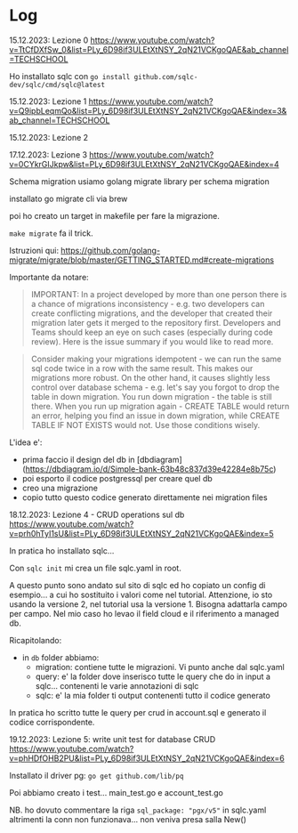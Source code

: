 # Log


15.12.2023: Lezione 0
https://www.youtube.com/watch?v=TtCfDXfSw_0&list=PLy_6D98if3ULEtXtNSY_2qN21VCKgoQAE&ab_channel=TECHSCHOOL

Ho installato sqlc con `go install github.com/sqlc-dev/sqlc/cmd/sqlc@latest`

15.12.2023: Lezione 1
https://www.youtube.com/watch?v=Q9ipbLeqmQo&list=PLy_6D98if3ULEtXtNSY_2qN21VCKgoQAE&index=3&ab_channel=TECHSCHOOL


15.12.2023: Lezione 2


17.12.2023: Lezione 3
https://www.youtube.com/watch?v=0CYkrGIJkpw&list=PLy_6D98if3ULEtXtNSY_2qN21VCKgoQAE&index=4

Schema migration 
usiamo golang migrate library per schema migration 

installato go migrate cli via brew

poi ho creato un target in makefile per fare la migrazione. 

`make migrate` fa il trick. 

Istruzioni qui: https://github.com/golang-migrate/migrate/blob/master/GETTING_STARTED.md#create-migrations

Importante da notare:
> IMPORTANT: In a project developed by more than one person there is a chance of migrations inconsistency - e.g. two developers can create conflicting migrations, and the developer that created their migration later gets it merged to the repository first. Developers and Teams should keep an eye on such cases (especially during code review). Here is the issue summary if you would like to read more.

> Consider making your migrations idempotent - we can run the same sql code twice in a row with the same result. This makes our migrations more robust. On the other hand, it causes slightly less control over database schema - e.g. let's say you forgot to drop the table in down migration. You run down migration - the table is still there. When you run up migration again - CREATE TABLE would return an error, helping you find an issue in down migration, while CREATE TABLE IF NOT EXISTS would not. Use those conditions wisely.


L'idea e':
- prima faccio il design del db in [dbdiagram] (https://dbdiagram.io/d/Simple-bank-63b48c837d39e42284e8b75c) 
- poi esporto il codice postgressql per creare quel db
- creo una migrazione 
- copio tutto questo codice generato direttamente nei migration files

18.12.2023: Lezione 4 - CRUD operations sul db
https://www.youtube.com/watch?v=prh0hTyI1sU&list=PLy_6D98if3ULEtXtNSY_2qN21VCKgoQAE&index=5

In pratica ho installato sqlc... 

Con `sqlc init` mi crea un file sqlc.yaml in root.

A questo punto sono andato sul sito di sqlc ed ho copiato un config di esempio... a cui ho sostituito i valori come nel tutorial.
Attenzione, io sto usando la versione 2, nel tutorial usa la versione 1. Bisogna adattarla campo per campo. 
Nel mio caso ho levao il field cloud e il riferimento a managed db.

Ricapitolando:
- in `db` folder abbiamo:
    - migration: contiene tutte le migrazioni. Vi punto anche dal sqlc.yaml
    - query: e' la folder dove inserisco tutte le query che do in input a sqlc... contenenti le varie annotazioni di sqlc
    - sqlc: e' la mia folder ti output contenenti tutto il codice generato

In pratica ho scritto tutte le query per crud in account.sql e generato il codice corrispondente. 

19.12.2023: Lezione 5: write unit test for database CRUD
https://www.youtube.com/watch?v=phHDfOHB2PU&list=PLy_6D98if3ULEtXtNSY_2qN21VCKgoQAE&index=6

Installato il driver pg: `go get github.com/lib/pq`

Poi abbiamo creato i test... main_test.go e account_test.go


NB. ho dovuto commentare la riga `sql_package: "pgx/v5"` in sqlc.yaml altrimenti la conn non funzionava... non veniva presa salla New()
